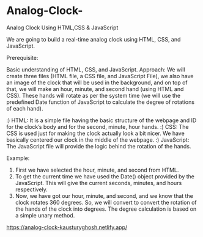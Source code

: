 # Analog-Clock-
Analog Clock Using HTML,CSS & JavaScript

We are going to build a real-time analog clock using HTML, CSS, and JavaScript.

Prerequisite:

Basic understanding of HTML, CSS, and JavaScript.
Approach: We will create three files (HTML file, a CSS file, and JavaScript File), we also have an image of the clock that will be used in the background, and on top of that, we will make an hour, minute, and second hand (using HTML and CSS). These hands will rotate as per the system time (we will use the predefined Date function of JavaScript to calculate the degree of rotations of each hand).

:) HTML: It is a simple file having the basic structure of the webpage and ID for the clock’s body and for the second, minute, hour hands.
:) CSS: The CSS is used just for making the clock actually look a bit nicer. We have basically centered our clock in the middle of the webpage.
:) JavaScript: The JavaScript file will provide the logic behind the rotation of the hands.

Example:

1) First we have selected the hour, minute, and second from HTML.
2) To get the current time we have used the Date() object provided by the JavaScript. This will give the current seconds, minutes, and hours respectively.
3) Now, we have got our hour, minute, and second, and we know that the clock rotates 360 degrees. So, we will convert to convert the rotation of the hands of the clock into degrees. The degree calculation is based on a simple unary method.

https://analog-clock-kausturyghosh.netlify.app/

